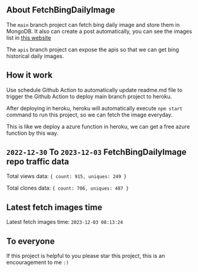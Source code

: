 ## About FetchBingDailyImage

The `main` branch project can fetch bing daily image and store them in MongoDB.
It also can create a post automatically, you can see the images list in [this website](https://oursalbum.netlify.app)

The `apis` branch project can expose the apis so that we can get bing historical daily images.

## How it work

Use schedule Github Action to automatically update readme.md file to trigger the Github Action to deploy main branch project to heroku.

After deploying in heroku, heroku will automatically execute `npm start` command to run this project, so we can fetch the image everyday.

This is like we deploy a azure function in heroku, we can get a free azure function by this way.

## `2022-12-30` To `2023-12-03` FetchBingDailyImage repo traffic data

Total views data: `{ count: 915, uniques: 249 }`

Total clones data: `{ count: 706, uniques: 487 }`

## Latest fetch images time

Latest fetch images time: `2023-12-03 08:13:24`

## To everyone

If this project is helpful to you please star this project, this is an encouragement to me `:)`



